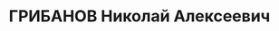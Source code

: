 ---
title: ГРИБАНОВ Николай Алексеевич
description: "1895 р. н., м. Щігри Курської губ., РФ, прож. м. Вінниця, росіянин,\
  \ малописьменний, чл. ВКП(б), голова обкому профспілки, одруж. \n  Арешт. 11.10.1937.\
  \ Звинувач. за ст. 54-10, 11 КК УРСР. За вироком Верховного суду СРСР розстріляний\
  \ 27.12.1937. \n  Реабіл. 17.09.1957."
---